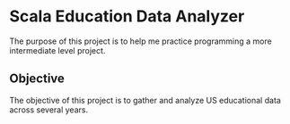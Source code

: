 # Scala Education Data Analyzer

The purpose of this project is to help me practice programming a more intermediate level project. 

## Objective

The objective of this project is to gather and analyze US educational data across several years. 


